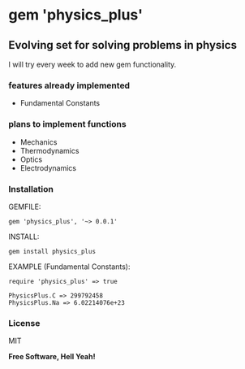 # gem 'physics_plus'
## Evolving set for solving problems in physics

I will try every week to add new gem functionality.

### features already implemented
- Fundamental Constants

### plans to implement functions
- Mechanics
- Thermodynamics
- Optics
- Electrodynamics

### Installation
GEMFILE:
```
gem 'physics_plus', '~> 0.0.1'
```

INSTALL:
```
gem install physics_plus
```

EXAMPLE (Fundamental Constants):
```
require 'physics_plus' => true

PhysicsPlus.C => 299792458
PhysicsPlus.Na => 6.02214076e+23
```


### License

MIT

**Free Software, Hell Yeah!**
